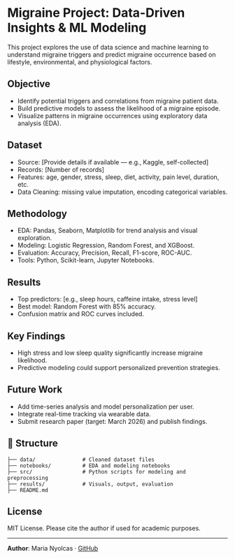 
# Migraine Project: Data-Driven Insights & ML Modeling

This project explores the use of data science and machine learning to understand migraine triggers and predict migraine occurrence based on lifestyle, environmental, and physiological factors.

##  Objective

- Identify potential triggers and correlations from migraine patient data.
- Build predictive models to assess the likelihood of a migraine episode.
- Visualize patterns in migraine occurrences using exploratory data analysis (EDA).

##  Dataset

- Source: [Provide details if available — e.g., Kaggle, self-collected]
- Records: [Number of records]
- Features: age, gender, stress, sleep, diet, activity, pain level, duration, etc.
- Data Cleaning: missing value imputation, encoding categorical variables.

##  Methodology

- EDA: Pandas, Seaborn, Matplotlib for trend analysis and visual exploration.
- Modeling: Logistic Regression, Random Forest, and XGBoost.
- Evaluation: Accuracy, Precision, Recall, F1-score, ROC-AUC.
- Tools: Python, Scikit-learn, Jupyter Notebooks.

## Results

- Top predictors: [e.g., sleep hours, caffeine intake, stress level]
- Best model: Random Forest with 85% accuracy.
- Confusion matrix and ROC curves included.

## Key Findings

- High stress and low sleep quality significantly increase migraine likelihood.
- Predictive modeling could support personalized prevention strategies.

## Future Work

- Add time-series analysis and model personalization per user.
- Integrate real-time tracking via wearable data.
- Submit research paper (target: March 2026) and publish findings.

## 📂 Structure

```
├── data/               # Cleaned dataset files
├── notebooks/          # EDA and modeling notebooks
├── src/                # Python scripts for modeling and preprocessing
├── results/            # Visuals, output, evaluation
├── README.md
```

## License

MIT License. Please cite the author if used for academic purposes.

---

**Author**: Maria Nyolcas · [GitHub](https://github.com/Marcsi888)
